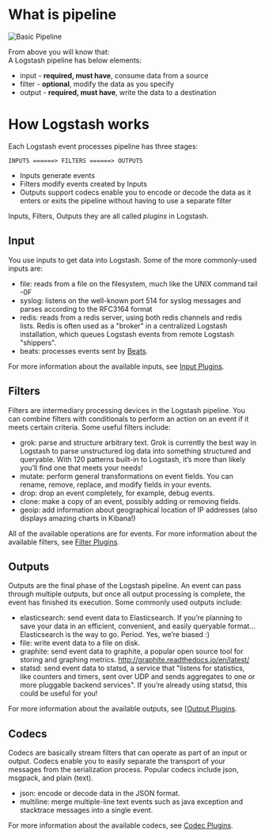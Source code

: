 # What is pipeline
![Basic Pipeline](https://github.com/HuangMarco/knowledge-hub/blob/dev/zResources/logstash/basic_logstash_pipeline.png)

From above you will know that: <br>
A Logstash pipeline has below elements:
* input - **required, must have**, consume data from a source
* filter - **optional**, modify the data as you specify
* output - **required, must have**, write the data to a destination

# How Logstash works
Each Logstash event processes pipeline has three stages:
```
INPUTS ======> FILTERS ======> OUTPUTS
```
* Inputs generate events
* Filters modify events created by Inputs
* Outputs support codecs enable you to encode or decode the data as it enters or exits the pipeline without having to use a separate filter

Inputs, Filters, Outputs they are all called _plugins_ in Logstash.


## Input

You use inputs to get data into Logstash. Some of the more commonly-used inputs are:
* file: reads from a file on the filesystem, much like the UNIX command tail -0F
* syslog: listens on the well-known port 514 for syslog messages and parses according to the RFC3164 format
* redis: reads from a redis server, using both redis channels and redis lists. Redis is often used as a "broker" in a centralized Logstash installation, which queues Logstash events from remote Logstash "shippers".
* beats: processes events sent by [Beats](https://www.elastic.co/downloads/beats).

For more information about the available inputs, see [Input Plugins](https://www.elastic.co/guide/en/logstash/current/input-plugins.html).

## Filters
Filters are intermediary processing devices in the Logstash pipeline. You can combine filters with conditionals to perform an action on an event if it meets certain criteria. Some useful filters include:

* grok: parse and structure arbitrary text. Grok is currently the best way in Logstash to parse unstructured log data into something structured and queryable. With 120 patterns built-in to Logstash, it’s more than likely you’ll find one that meets your needs!
* mutate: perform general transformations on event fields. You can rename, remove, replace, and modify fields in your events.
* drop: drop an event completely, for example, debug events.
* clone: make a copy of an event, possibly adding or removing fields.
* geoip: add information about geographical location of IP addresses (also displays amazing charts in Kibana!)

All of the available operations are for events.
For more information about the available filters, see [Filter Plugins](https://www.elastic.co/guide/en/logstash/current/filter-plugins.html).

## Outputs
Outputs are the final phase of the Logstash pipeline. An event can pass through multiple outputs, but once all output processing is complete, the event has finished its execution. Some commonly used outputs include:

* elasticsearch: send event data to Elasticsearch. If you’re planning to save your data in an efficient, convenient, and easily queryable format… Elasticsearch is the way to go. Period. Yes, we’re biased :)
* file: write event data to a file on disk.
* graphite: send event data to graphite, a popular open source tool for storing and graphing metrics. http://graphite.readthedocs.io/en/latest/
* statsd: send event data to statsd, a service that "listens for statistics, like counters and timers, sent over UDP and sends aggregates to one or more pluggable backend services". If you’re already using statsd, this could be useful for you!

For more information about the available outputs, see [[Output Plugins](https://www.elastic.co/guide/en/logstash/current/output-plugins.html).

## Codecs
Codecs are basically stream filters that can operate as part of an input or output. Codecs enable you to easily separate the transport of your messages from the serialization process. Popular codecs include json, msgpack, and plain (text).

* json: encode or decode data in the JSON format.
* multiline: merge multiple-line text events such as java exception and stacktrace messages into a single event.

For more information about the available codecs, see [Codec Plugins](https://www.elastic.co/guide/en/logstash/current/codec-plugins.html).